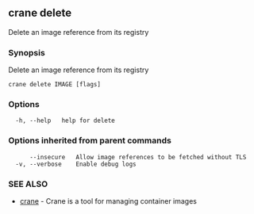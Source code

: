 ## crane delete

Delete an image reference from its registry

### Synopsis

Delete an image reference from its registry

```
crane delete IMAGE [flags]
```

### Options

```
  -h, --help   help for delete
```

### Options inherited from parent commands

```
      --insecure   Allow image references to be fetched without TLS
  -v, --verbose    Enable debug logs
```

### SEE ALSO

* [crane](crane.md)	 - Crane is a tool for managing container images

